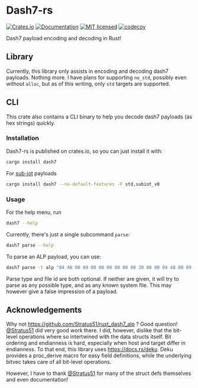 # Dash7-rs

[![Crates.io][crates-badge]][crates-url]
[![Documentation][doc-badge]][doc-url]
[![MIT licensed][mit-badge]][mit-url]
[![codecov][codecov-badge]][codecov-url]

[crates-badge]: https://img.shields.io/crates/v/dash7.svg
[crates-url]: https://crates.io/crates/dash7
[doc-badge]: https://docs.rs/dash7/badge.svg
[doc-url]: https://docs.rs/dash7
[mit-badge]: https://img.shields.io/badge/license-MIT-blue.svg
[mit-url]: LICENSE
[codecov-badge]: https://codecov.io/gh/vhdirk/dash7-rs/graph/badge.svg?token=3ATUANHK0O
[codecov-url]: https://codecov.io/gh/vhdirk/dash7-rs

Dash7 payload encoding and decoding in Rust!

## Library

Currently, this library only assists in encoding and decoding dash7 payloads. Nothing more.
I have plans for supporting `no_std`, possibly even without `alloc`, but as of this writing, only `std` targets are supported.

## CLI

This crate also contains a CLI binary to help you decode dash7 payloads (as hex strings) quickly.

### Installation

Dash7-rs is published on crates.io, so you can just install it with:

```sh
cargo install dash7
```

For [sub-iot](https://github.com/Sub-IoT/Sub-IoT-Stack) payloads

```sh
cargo install dash7 --no-default-features -F std,subiot_v0
```

### Usage

For the help menu, run

```sh
dash7 --help
```

Currently, there's just a single subcommand `parse`:

```sh
dash7 parse --help
```

To parse an ALP payload, you can use:

```sh
dash7 parse -t alp "04 48 00 09 00 00 00 00 00 00 30 00 00 04 48 00 09 00 00 30 00 00 00 00 02 00 04 48 00 09 00 00 70 00 00 00 30 02 00"
```

Parse type and file id are both optional. If neither are given, it will try to parse as any possible type, and as any known system file.
This may however give a false impression of a payload.

## Acknowledgements

Why not <https://github.com/Stratus51/rust_dash7_alp> ? Good question! [@Stratus51](https://github.com/Stratus51) did very good work there. I did, however, dislike that the bit-level operations where so intertwined with the data structs itself. Bit ordering and endianness is hard, especially when host and target differ in endianness.
To that end, this library uses <https://docs.rs/deku>. Deku provides a proc_derive macro for easy field definitions, while the underlying bitvec takes care of all bit-level operations.

However, I have to thank [@Stratus51](https://github.com/Stratus51) for many of the struct defs themselves and even documentation!
